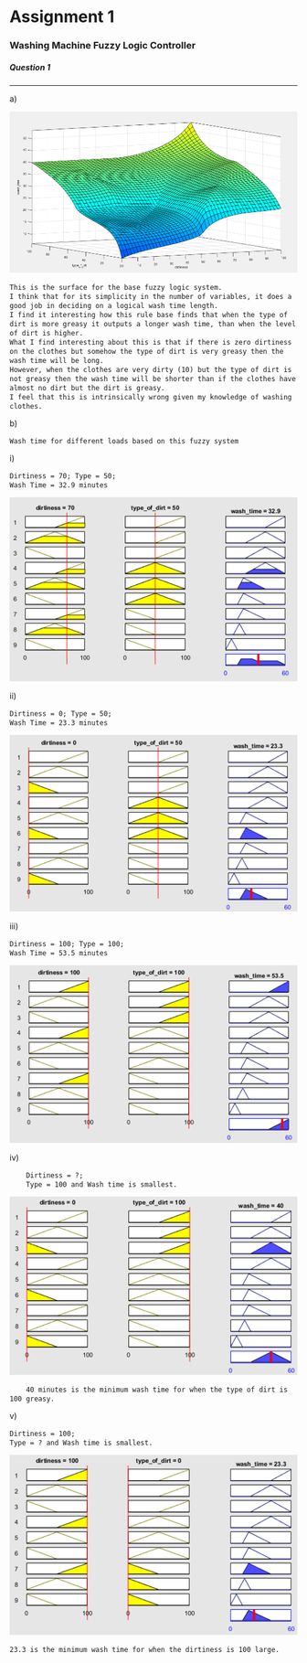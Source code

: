 # Assignment 1
### Washing Machine Fuzzy Logic Controller

##### Question 1
---
a)

![alt text](./images/image4.png "logo1")

	This is the surface for the base fuzzy logic system.
	I think that for its simplicity in the number of variables, it does a good job in deciding on a logical wash time length.
	I find it interesting how this rule base finds that when the type of dirt is more greasy it outputs a longer wash time, than when the level of dirt is higher.
	What I find interesting about this is that if there is zero dirtiness on the clothes but somehow the type of dirt is very greasy then the wash time will be long.
	However, when the clothes are very dirty (10) but the type of dirt is not greasy then the wash time will be shorter than if the clothes have almost no dirt but the dirt is greasy.
	I feel that this is intrinsically wrong given my knowledge of washing clothes.
b)

	Wash time for different loads based on this fuzzy system
i)

	Dirtiness = 70; Type = 50;
	Wash Time = 32.9 minutes
![alt text](./images/image1.png "logo1")

ii)

	Dirtiness = 0; Type = 50;
	Wash Time = 23.3 minutes
![alt text](./images/image2.png "logo1")

iii)

	Dirtiness = 100; Type = 100;
	Wash Time = 53.5 minutes
![alt text](./images/image5.png "logo1")


iv)

		Dirtiness = ?;
		Type = 100 and Wash time is smallest.

![alt text](./images/image6.png "logo1")

		40 minutes is the minimum wash time for when the type of dirt is 100 greasy.

v)

	Dirtiness = 100;
	Type = ? and Wash time is smallest.

![alt text](./images/image3.png "logo1")

	23.3 is the minimum wash time for when the dirtiness is 100 large.
